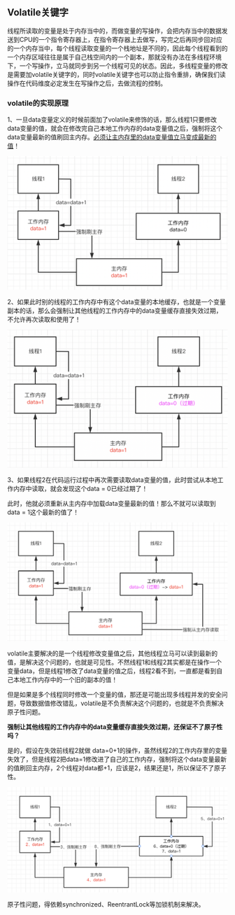 ## Volatile关键字

线程所读取的变量是处于内存当中的，而做变量的写操作，会把内存当中的数据发送到CPU的一个指令寄存器上，在指令寄存器上去做写，写完之后再同步回对应的一个内存当中，每个线程读取变量的一个栈地址是不同的，因此每个线程看到的一个内存区域往往是属于自己栈空间内的一个副本，那就没有办法在多线程环境下，一个写操作，立马就同步到另一个线程可见的状态。因此，多线程变量的修改是需要加volatile关键字的，同时volatile关键字也可以防止指令重排，确保我们读操作在代码维度必定发生在写操作之后，去做流程的控制。



### volatile的实现原理

1、一旦data变量定义的时候前面加了volatile来修饰的话，那么线程1只要修改data变量的值，就会在修改完自己本地工作内存的data变量值之后，强制将这个data变量最新的值刷回主内存。<u>必须让主内存里的data变量值立马变成最新的值</u>！

![image-20220407235655397](../images/image-20220407235655397.png)



2、如果此时别的线程的工作内存中有这个data变量的本地缓存，也就是一个变量副本的话，那么会强制让其他线程的工作内存中的data变量缓存直接失效过期，不允许再次读取和使用了！

![image-20220407235628679](../images/image-20220407235628679.png)



3、如果线程2在代码运行过程中再次需要读取data变量的值，此时尝试从本地工作内存中读取，就会发现这个data = 0已经过期了！

此时，他就必须重新从主内存中加载data变量最新的值！那么不就可以读取到data = 1这个最新的值了！

![image-20220407235600201](../images/image-20220407235600201.png)



volatile主要解决的是一个线程修改变量值之后，其他线程立马可以读到最新的值，是解决这个问题的，也就是可见性。不然线程1和线程2其实都是在操作一个变量data，但是线程1修改了data变量的值之后，线程2看不到，一直都是看到自己本地工作内存中的一个旧的副本的值！



但是如果是多个线程同时修改一个变量的值，那还是可能出现多线程并发的安全问题，导致数据值修改错乱，volatile是不负责解决这个问题的，也就是不负责解决原子性问题。



**强制让其他线程的工作内存中的data变量缓存直接失效过期，还保证不了原子性吗？**

是的，假设在失效前线程2就做 data=0+1的操作，虽然线程2的工作内存里的变量失效了，但是线程2把data=1修改进了自己的工作内存，强制将这个data变量最新的值刷回主内存，2个线程对data都+1，应该是2，结果还是1，所以保证不了原子性。

![image-20220408000318470](../images/image-20220408000318470.png)



原子性问题，得依赖synchronized、ReentrantLock等加锁机制来解决。